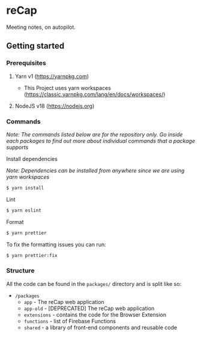 # reCap

Meeting notes, on autopilot.

## Getting started

### Prerequisites

1. Yarn v1 (https://yarnpkg.com)

   - This Project uses yarn workspaces (https://classic.yarnpkg.com/lang/en/docs/workspaces/)

2. NodeJS v18 (https://nodejs.org)

### Commands

_Note: The commands listed below are for the repository only. Go inside each packages to find out more about individual commands that a package supports_

Install dependencies

_Note: Dependencies can be installed from anywhere since we are using yarn workspaces_

```sh
$ yarn install
```

Lint

```sh
$ yarn eslint
```

Format

```sh
$ yarn prettier
```

To fix the formatting issues you can run:

```sh
$ yarn prettier:fix
```

### Structure

All the code can be found in the `packages/` directory and is split like so:

- `/packages`
  - `app` - The reCap web application
  - `app-old` - [DEPRECATED] The reCap web application
  - `extensions` - contains the code for the Browser Extension
  - `functions` - list of Firebase Functions
  - `shared` - a library of front-end components and reusable code
